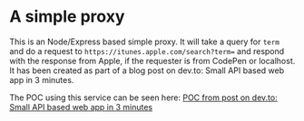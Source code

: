 # A simple proxy

This is an Node/Express based simple proxy. It will take a query for `term` and do a request to `https://itunes.apple.com/search?term=` and respond with the response from Apple, if the requester is from CodePen or localhost.
It has been created as part of a blog post on dev.to: Small API based web app in 3 minutes.

The POC using this service can be seen here: [POC from post on dev.to: Small API based web app in 3 minutes](https://codepen.io/netsi1964/pen/BayZOyM)
